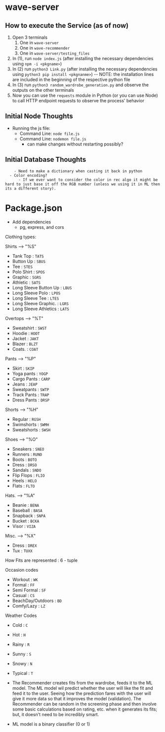 # wave-server
## How to execute the Service (as of now)
1. Open 3 terminals
	1. One in `wave-server`
	2. One in `wave-recommender`
	3. One in `wave-server/testing_files`
2. In (1), run `node index.js` (after installing the necessary dependencies using `npm -i <pkgname>`)
3. In (2) run `python3 Link.py` (after installing the necessary dependencies  using `python3 pip install <pkgnanme>`) -- NOTE: the installation lines are included in the beginning of the respective python file
4. In (3) run `python3 random_wardrobe_generation.py` and observe the outputs on the other terminals
5. Now you can use the `requests` module in Python (or you can use Node) to call HTTP endpoint requests to observe the process' behavior


## Initial Node Thoughts

  - Running the js file:
    - Command Line: `node file.js`
    - Command Line: `nodemon file.js`
      - can make changes without restarting possibly?
## Initial Database Thoughts



        - Need to make a dictionary when casting it back in python
      - Color encoding?
          - If we ever want to consider the color in rec algo it might be hard to just base it off the RGB number (unless we using it in ML then its a different story).

# Package.json
  - Add dependencies
      - pg, express, and cors





Clothing types:

Shirts --> "%S"
- Tank Top                        : `TATS`
- Button Up                      : `SBUS`
- Tee                                 : `STES`
- Polo Shirt                       : `SPOS`
- Graphic                          : `SGRS`
- Athletic                           : `SATS`
- Long Sleeve Button Up : `LBUS`
- Long Sleeve Polo           : `LPOS`
- Long Sleeve Tee            : `LTES`
- Long Sleeve Graphic.    : `LGRS`
- Long Sleeve Athletics   : `LATS`

Overtops --> "%T"
- Sweatshirt                     : `SWST`
- Hoodie                           : `HOOT`
- Jacket                            : `JAKT`
- Blazer                             : `BLZT`
- Coats.                             : `COAT`

Pants  --> "%P"
- Skirt                                : `SKIP`
- Yoga pants                     : `YOGP`
- Cargo Pants                   : `CARP`
- Jeans                              : `JEAP`
- Sweatpants                    : `SWTP`
- Track Pants                    : `TRAP`
- Dress Pants                    : `DRSP`

Shorts --> "%H"
- Regular                           : `RGSH`
- Swimshorts                    : `SWMH`
- Sweatshorts                   : `SWSH`              

Shoes  --> "%O"
- Sneakers                        : `SNEO`
- Runners                          : `RUNO`
- Boots                              : `BOTO`
- Dress                              : `DRSO`
- Sandals                          : `SNDO`
- Flip Flops                       : `FLIO`
- Heels                             : `HELO`
- Flats                               : `FLTO`

Hats.   --> "%A"
- Beanie                           : `BENA`
- Baseball                        : `BASA`
- Snapback                      : `SNPA`
- Bucket                           : `BCKA`
- Visor                              : `VIZA`

Misc.  --> "%X"
- Dress                             : `DREX`
- Tux                                 : `TUXX`


How Fits are represented : 6 - tuple

Occasion codes
- Workout : `WK`
- Formal    : `FF`
- Semi Formal : `SF`
- Casual : `CS`
- BeachDay/Outdoors : `BD`
- Comfy/Lazy : `LZ`

Weather Codes
- Cold : `C`
- Hot  : `H`
- Rainy : `R`
- Sunny : `S`
- Snowy : `N`
- Typical : `T`


- The Recommender creates fits from the wardrobe, feeds it to the ML model. The ML model wil predict whether the user will like the fit and feed it to the user. Seeing how the prediction fares with the user will give it more data so that it improves the model (validation). The Recommender can be random in the screening phase and then involve some basic calculations based on rating, etc. when it generates its fits; but, it doesn't need to be incredibly smart.

- ML model is a binary classifier (0 or 1)
